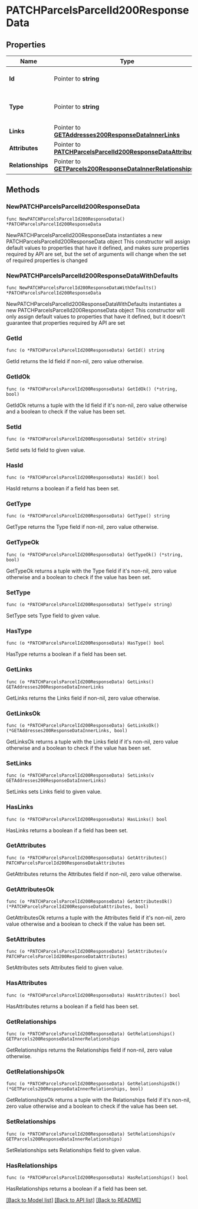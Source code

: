 # PATCHParcelsParcelId200ResponseData

## Properties

Name | Type | Description | Notes
------------ | ------------- | ------------- | -------------
**Id** | Pointer to **string** | The resource&#39;s id | [optional] 
**Type** | Pointer to **string** | The resource&#39;s type | [optional] [default to "parcels"]
**Links** | Pointer to [**GETAddresses200ResponseDataInnerLinks**](GETAddresses200ResponseDataInnerLinks.md) |  | [optional] 
**Attributes** | Pointer to [**PATCHParcelsParcelId200ResponseDataAttributes**](PATCHParcelsParcelId200ResponseDataAttributes.md) |  | [optional] 
**Relationships** | Pointer to [**GETParcels200ResponseDataInnerRelationships**](GETParcels200ResponseDataInnerRelationships.md) |  | [optional] 

## Methods

### NewPATCHParcelsParcelId200ResponseData

`func NewPATCHParcelsParcelId200ResponseData() *PATCHParcelsParcelId200ResponseData`

NewPATCHParcelsParcelId200ResponseData instantiates a new PATCHParcelsParcelId200ResponseData object
This constructor will assign default values to properties that have it defined,
and makes sure properties required by API are set, but the set of arguments
will change when the set of required properties is changed

### NewPATCHParcelsParcelId200ResponseDataWithDefaults

`func NewPATCHParcelsParcelId200ResponseDataWithDefaults() *PATCHParcelsParcelId200ResponseData`

NewPATCHParcelsParcelId200ResponseDataWithDefaults instantiates a new PATCHParcelsParcelId200ResponseData object
This constructor will only assign default values to properties that have it defined,
but it doesn't guarantee that properties required by API are set

### GetId

`func (o *PATCHParcelsParcelId200ResponseData) GetId() string`

GetId returns the Id field if non-nil, zero value otherwise.

### GetIdOk

`func (o *PATCHParcelsParcelId200ResponseData) GetIdOk() (*string, bool)`

GetIdOk returns a tuple with the Id field if it's non-nil, zero value otherwise
and a boolean to check if the value has been set.

### SetId

`func (o *PATCHParcelsParcelId200ResponseData) SetId(v string)`

SetId sets Id field to given value.

### HasId

`func (o *PATCHParcelsParcelId200ResponseData) HasId() bool`

HasId returns a boolean if a field has been set.

### GetType

`func (o *PATCHParcelsParcelId200ResponseData) GetType() string`

GetType returns the Type field if non-nil, zero value otherwise.

### GetTypeOk

`func (o *PATCHParcelsParcelId200ResponseData) GetTypeOk() (*string, bool)`

GetTypeOk returns a tuple with the Type field if it's non-nil, zero value otherwise
and a boolean to check if the value has been set.

### SetType

`func (o *PATCHParcelsParcelId200ResponseData) SetType(v string)`

SetType sets Type field to given value.

### HasType

`func (o *PATCHParcelsParcelId200ResponseData) HasType() bool`

HasType returns a boolean if a field has been set.

### GetLinks

`func (o *PATCHParcelsParcelId200ResponseData) GetLinks() GETAddresses200ResponseDataInnerLinks`

GetLinks returns the Links field if non-nil, zero value otherwise.

### GetLinksOk

`func (o *PATCHParcelsParcelId200ResponseData) GetLinksOk() (*GETAddresses200ResponseDataInnerLinks, bool)`

GetLinksOk returns a tuple with the Links field if it's non-nil, zero value otherwise
and a boolean to check if the value has been set.

### SetLinks

`func (o *PATCHParcelsParcelId200ResponseData) SetLinks(v GETAddresses200ResponseDataInnerLinks)`

SetLinks sets Links field to given value.

### HasLinks

`func (o *PATCHParcelsParcelId200ResponseData) HasLinks() bool`

HasLinks returns a boolean if a field has been set.

### GetAttributes

`func (o *PATCHParcelsParcelId200ResponseData) GetAttributes() PATCHParcelsParcelId200ResponseDataAttributes`

GetAttributes returns the Attributes field if non-nil, zero value otherwise.

### GetAttributesOk

`func (o *PATCHParcelsParcelId200ResponseData) GetAttributesOk() (*PATCHParcelsParcelId200ResponseDataAttributes, bool)`

GetAttributesOk returns a tuple with the Attributes field if it's non-nil, zero value otherwise
and a boolean to check if the value has been set.

### SetAttributes

`func (o *PATCHParcelsParcelId200ResponseData) SetAttributes(v PATCHParcelsParcelId200ResponseDataAttributes)`

SetAttributes sets Attributes field to given value.

### HasAttributes

`func (o *PATCHParcelsParcelId200ResponseData) HasAttributes() bool`

HasAttributes returns a boolean if a field has been set.

### GetRelationships

`func (o *PATCHParcelsParcelId200ResponseData) GetRelationships() GETParcels200ResponseDataInnerRelationships`

GetRelationships returns the Relationships field if non-nil, zero value otherwise.

### GetRelationshipsOk

`func (o *PATCHParcelsParcelId200ResponseData) GetRelationshipsOk() (*GETParcels200ResponseDataInnerRelationships, bool)`

GetRelationshipsOk returns a tuple with the Relationships field if it's non-nil, zero value otherwise
and a boolean to check if the value has been set.

### SetRelationships

`func (o *PATCHParcelsParcelId200ResponseData) SetRelationships(v GETParcels200ResponseDataInnerRelationships)`

SetRelationships sets Relationships field to given value.

### HasRelationships

`func (o *PATCHParcelsParcelId200ResponseData) HasRelationships() bool`

HasRelationships returns a boolean if a field has been set.


[[Back to Model list]](../README.md#documentation-for-models) [[Back to API list]](../README.md#documentation-for-api-endpoints) [[Back to README]](../README.md)


